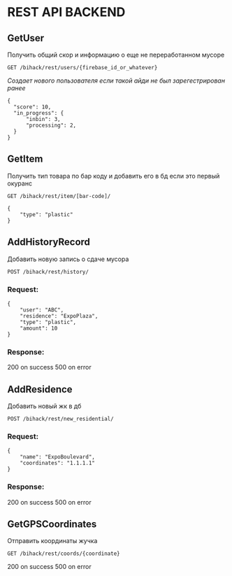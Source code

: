# REST API BACKEND

## GetUser
Получить общий скор и информацию о еще не переработанном мусоре

`GET /bihack/rest/users/{firebase_id_or_whatever}`

*Создает нового пользователя если такой айди не был зарегестрирован ранее*

    {
      "score": 10,
      "in_progress": {
          "inbin": 3,
          "processing": 2,
      }
    }

## GetItem
Получить тип товара по бар коду и добавить его в бд если это первый окуранс

`GET /bihack/rest/item/[bar-code]/`
    
    {
        "type": "plastic"
    }


## AddHistoryRecord
Добавить новую запись о сдаче мусора

`POST /bihack/rest/history/`

### Request:

    {
        "user": "ABC",
        "residence": "ExpoPlaza",
        "type": "plastic",
        "amount": 10
    }

### Response:
200 on success 500 on error

## AddResidence
Добавить новый жк в дб

`POST /bihack/rest/new_residential/`

### Request:

    {
        "name": "ExpoBoulevard",
        "coordinates": "1.1.1.1"
    }

### Response:
200 on success 500 on error

## GetGPSCoordinates
Отправить координаты жучка

`GET /bihack/rest/coords/{coordinate}`

200 on success 500 on error